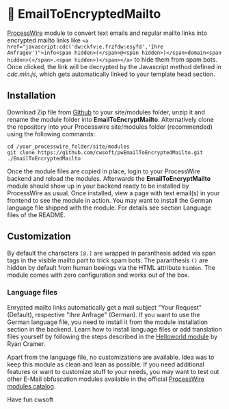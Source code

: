 # 📧 EmailToEncryptedMailto

[ProcessWire](https://processwire.com) module to convert text emails and regular mailto links into encrypted mailto links like `<a href="javascript:cdc('dw:ckfv:e.frzfdw:esyfd','Ihre AnfrageV')">info<span hidden>(</span>@<span hidden>)</span>domain<span hidden>(</span>.<span hidden>)</span></a>` to hide them from spam bots. Once clicked, the link will be decrypted by the Javascript method defined in _cdc.min.js_, which gets automatically linked to your template head section.

## Installation

Download Zip file from [Github](https://github.com/cwsoft/pwEmailToEncryptedMailto/releases) to your site/modules folder, unzip it and rename the module folder into **EmailToEncryptMailto**. Alternatively clone the repository into your Processwire site/modules folder (recommended) using the following commands:

```
cd /your_processwire_folder/site/modules
git clone https://github.com/cwsoft/pwEmailToEncryptedMailto.git ./EmailToEncryptedMailto
```

Once the module files are copied in place, login to your ProcessWire backend and reload the modules. Afterwards the **EmailToEncryptMailto** module should show up in your backend ready to be installed by ProcessWire as usual. Once installed, view a page with text email(s) in your frontend to see the module in action. You may want to install the German language file shipped with the module. For details see section Language files of the README.

## Customization

By default the characters `[@.]` are wrapped in paranthesis added via span tags in the visible mailto part to trick spam bots. The paranthesis `()` are hidden by default from human beeings via the HTML attribute `hidden`. The module comes with zero configuration and works out of the box.

### Language files

Enrypted mailto links automatically get a mail subject "Your Request" (Default), respective "Ihre Anfrage" (German). If you want to use the German language file, you need to install it from the module installation section in the backend. Learn how to install language files or add translation files yourself by following the steps described in the [Helloworld module](https://processwire.com/modules/helloworld/) by Ryan Cramer.

Apart from the language file, no customizations are available. Idea was to keep this module as clean and lean as possible. If you need additional features or want to customize stuff to your needs, you may want to test out other E-Mail obfuscation modules available in the official [ProcessWire modules catalog](https://processwire.com/modules/category/email/).

Have fun
cwsoft

